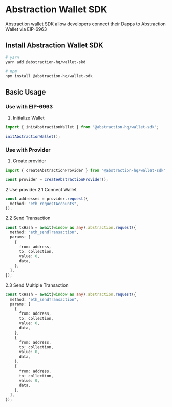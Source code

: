 # Abstraction Wallet SDK

Abstraction wallet SDK allow developers connect their Dapps to Abstraction Wallet via EIP-6963

## Install Abstraction Wallet SDK

```sh
# yarn
yarn add @abstraction-hq/wallet-skd
```

```sh
# npm
npm install @abstraction-hq/wallet-sdk
```

## Basic Usage

### Use with EIP-6963

1. Initialize Wallet

```typescript
import { initAbstractionWallet } from "@abstraction-hq/wallet-sdk";

initAbstractionWallet();
```

### Use with Provider

1. Create provider

```typescript
import { createAbstractionProvider } from "@abstraction-hq/wallet-sdk";

const provider = createAbstractionProvider();
```

2 Use provider
2.1 Connect Wallet

```typescript
const addresses = provider.request({
  method: "eth_requestAccounts",
});
```

2.2 Send Transaction

```typescript
const txHash = await(window as any).abstraction.request({
  method: "eth_sendTransaction",
  params: [
    {
      from: address,
      to: collection,
      value: 0,
      data,
    },
  ],
});
```

2.3 Send Multiple Transaction
```typescript
const txHash = await(window as any).abstraction.request({
  method: "eth_sendTransaction",
  params: [
    {
      from: address,
      to: collection,
      value: 0,
      data,
    },
    {
      from: address,
      to: collection,
      value: 0,
      data,
    },
    {
      from: address,
      to: collection,
      value: 0,
      data,
    },
  ],
});
```
